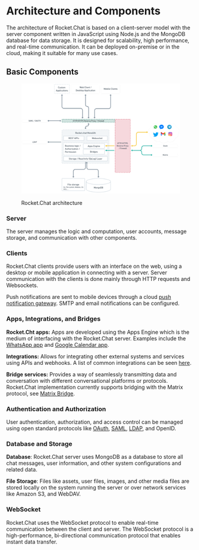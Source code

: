 # Architecture and Components

The architecture of Rocket.Chat is based on a client-server model with the server component written in JavaScript using Node.js and the MongoDB database for data storage. It is designed for scalability, high performance, and real-time communication. It can be deployed on-premise or in the cloud, making it suitable for many use cases.

## Basic Components

<figure><img src="../.gitbook/assets/Architecture.png" alt=""><figcaption><p>Rocket.Chat architecture</p></figcaption></figure>

### Server

The server manages the logic and computation, user accounts, message storage, and communication with other components.

### Clients

Rocket.Chat clients provide users with an interface on the web, using a desktop or mobile application in connecting with a server. Server communication with the clients is done mainly through HTTP requests and Websockets.

Push notifications are sent to mobile devices through a cloud [push notification gateway](../open-source-projects/mobile-app/mobile-app-white-labelling/configuring-push-notifications.md). SMTP and email notifications can be configured.

### Apps, Integrations, and Bridges

**Rocket.Cht apps:** Apps are developed using the Apps Engine which is the medium of interfacing with the Rocket.Chat server. Examples include the [WhatsApp app](https://docs.rocket.chat/extend-rocket.chat-capabilities/rocket.chat-marketplace/rocket.chat-public-apps-guides/omnichannel-apps/whatsapp) and [Google Calendar app](https://docs.rocket.chat/extend-rocket.chat-capabilities/rocket.chat-marketplace/rocket.chat-public-apps-guides/google-calendar).

**Integrations:** Allows for integrating other external systems and services using APIs and webhooks. A list of common integrations can be seen [here](https://docs.rocket.chat/use-rocket.chat/workspace-administration/integrations).&#x20;

**Bridge services:** Provides a way of seamlessly transmitting data and conversation with different conversational platforms or protocols. Rocket.Chat implementation currently supports bridging with the Matrix protocol, see [Matrix Bridge](https://docs.rocket.chat/use-rocket.chat/workspace-administration/settings/federation/matrix-bridge).

### Authentication and Authorization

User authentication, authorization, and access control can be managed using open standard protocols like [OAuth](https://oauth.net/), [SAML](https://docs.rocket.chat/use-rocket.chat/workspace-administration/settings/saml), [LDAP](https://docs.rocket.chat/use-rocket.chat/workspace-administration/settings/ldap), and OpenID.

### Database and Storage

**Database**: Rocket.Chat server uses MongoDB as a database to store all chat messages, user information, and other system configurations and related data.

**File Storage**: Files like assets, user files, images, and other media files are stored locally on the system running the server or over network services like Amazon S3, and WebDAV.

### WebSocket

Rocket.Chat uses the WebSocket protocol to enable real-time communication between the client and server. The WebSocket protocol is a high-performance, bi-directional communication protocol that enables instant data transfer.
